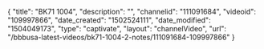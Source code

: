 {
    "title": "BK71 1004",
    "description": "",
    "channelid": "111091684",
    "videoid": "109997866",
    "date_created": "1502524111",
    "date_modified": "1504049173",
    "type": "captivate",
    "layout": "channelVideo",
    "url": "\/bbbusa-latest-videos\/bk71-1004-2-notes\/111091684-109997866"
}
